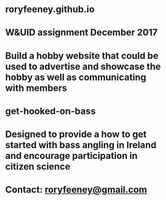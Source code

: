 # roryfeeney.github.io
# W&amp;UID assignment December 2017
# Build a hobby website that could be used to advertise and showcase the hobby as well as communicating with members
# get-hooked-on-bass
# Designed to provide a how to get started with bass angling in Ireland and encourage participation in citizen science
# Contact: roryfeeney@gmail.com